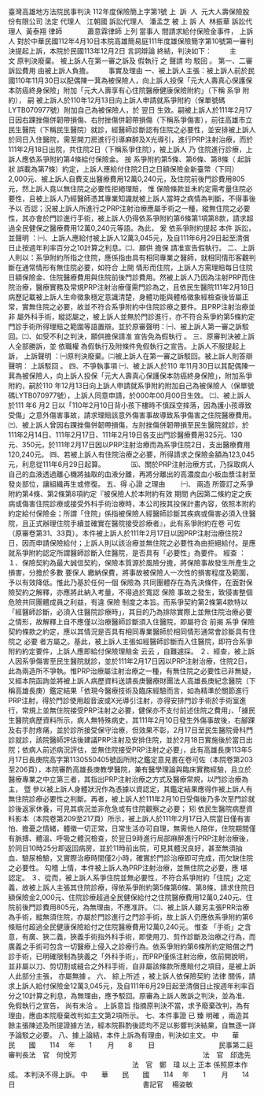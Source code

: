 臺灣高雄地方法院民事判決
112年度保險簡上字第1號
上  訴  人  元大人壽保險股份有限公司
法定
代理人
  江朝國
訴訟代理人
  潘孟芝
被
上 訴
 人  林振華
訴訟代理人  黃泰翔
律師
            蕭意霖律師
上列
當事人
間請求給付保險金事件，
上訴人
對於中華民國112年4月10日本院高雄簡易庭111年度雄保險簡字第10號第一審判決提起上訴，本院於民國113年12月2日
言詞辯論
終結，判決如下：
　　
主　　　文
原判決廢棄。
被上訴人在第一審之訴及
假執行
之
聲請
均
駁回
。
第一、二審
訴訟費用
由被上訴人負擔。
　　事實及理由
一、被上訴人主張：被上訴人前於民國110年11月30日以配偶陳一萁為被保險人，向上訴人投保「元大人壽真心保護保本防癌終身保險」附加「元大人壽享有心住院醫療健康保險附約」（下稱
系爭
附約），
嗣
被上訴人於110年12月13日向上訴人申請就系爭附約（保單號碼LYTB070977號）附加自己為被保險人，於
翌日
生效。嗣被上訴人於111年2月17日因右踝挫傷併韌帶損傷、右肘挫傷併韌帶損傷（下稱系爭傷害），前往高雄市立民生醫院（下稱民生醫院）就診，經醫師診斷認有住院之必要性，並安排被上訴人於同日入住醫院，需至開刀房進行引導麻醉及X光導引，進行PRP注射治療，而於111年2月18日出院，共住院2日（下稱系爭住院），被上訴人
乃
住院進行診療，上訴人應依系爭附約第4條給付保險金。
按
系爭附約第5條、第6條、第8條（
起訴狀
誤載為第7條）約定，上訴人應給付住院2日之日額保險金新臺幣（下同）2,000元、被上訴人自費支出醫療費用12萬0,240元，及住院前後門診費用805元，然上訴人竟以無住院之必要性拒絕理賠，
惟
保險條款並未約定需考量住院必要性，且被上訴人乃經醫師憑其專業知識就被上訴人當時之病情為判斷，不得事後
予以
否認；況被上訴人所進行之PRP注射治療應屬手術之一種，縱無住院之必要性，其亦會於門診進行手術，被上訴人仍得依系爭附約第6條第1項第8款，請求超過全民健保之醫療費用12萬0,240元等語。為此，
爰
依系爭附約提起
本件
訴訟，
並聲明
：㈠、上訴人應給付被上訴人12萬3,045元，及自111年6月29日起至清償日止按週年利率百分之10計算之利息。㈡、願供
擔保
請准宣告假執行。
二、上訴人則以：系爭附約所指之住院，應係指由具有相同專業之醫師，就相同情形客觀判斷在通常情形有無住院必要，如符合
上開
情形而住院，上訴人方需理賠每日住院日額保險金、住院醫療費用與住院前後門診費用。然被上訴人乃因為注射PRP而住院治療，醫療實務及常規PRP注射治療僅需門診為之，且依民生醫院111年2月18日病歷記載被上訴人生命徵象穩定意識清楚，身體功能與體格徵象經檢查後皆屬正常，實無住院之必要，故並不符合系爭附約中住院診療之要件。且PRP注射治療並
非
屬外科手術，縱認屬之，被上訴人並無於門診進行，亦不符合系爭約第5條約定門診手術所得理賠之範圍等語置辯。並於原審聲明：㈠、被上訴人第一審之訴駁回。㈡、如受不利之判決，願供擔保請准
宣告免為假執行
。
三、原審判決被上訴人全部勝訴，並
依職權
為假執行及附條件免假執行之宣告。上訴人不服提起上訴，
上訴聲明
：㈠原判決廢棄。㈡被上訴人在第一審之訴駁回。被上訴人則答辯聲明：
上訴駁回
。
四、不爭執事項
㈠、被上訴人於110 年11月30日以其配偶陳一萁為被保險人，向上訴人投保「元大人壽真心保護保本防癌終身保險」，附加系爭附約，嗣於110 年12月13日向上訴人申請就系爭附約附加自己為被保險人（保單號碼LYTB070977號），上訴人同意申請，於000年00月00日生效。
㈡、被上訴人於111 年6 月2 日以「110年2月10日背小孩下樓時不慎踩空摔落，因為護小孩導致受傷」之意外傷害事故，請求理賠該意外傷害事故導致系爭傷害之住院醫療費用。
㈢、被上訴人曾因右踝挫傷併韌帶損傷，左肘挫傷併韌帶損至民生醫院就診，於111年2月14日、111年2月17日、111年2月19日各支出門診醫療費用325元、130元、350元，於111年2月17日因以PRP注射治療而為系爭住院2日，支出醫療費用120,240元。
㈣、若被上訴人有住院治療之必要，所得請求之保險金額為123,045元，利息從111年6月29日起算。　　　　
㈤、關於PRP注射治療方式，乃採取病人自己的血液透過離心機將抽取的血液分離，再將分離出的高濃度血小板血漿注射至發炎部位，讓組織再生或修復。
五、得
心證
之理由　　
㈠、
兩造
所簽訂之系爭附約第4條、第2條第8項約定『被保險人於本附約有效
期間
內因第二條約定之疾病或傷害住院診療或接受外科手術治療時，本公司按其投保計畫內容，依照本附約約定給付保險金；所謂「住院」係指被保險人經醫師診斷其疾病或傷害必須入住醫院，且正式辦理住院手續並確實在醫院接受診療者』，此有系爭附約在卷
可佐
（原審卷第31、33頁）。本件被上訴人於111年2月17日以因PRP注射治療住院2日，因而申請保險給付；上訴人則以該治療並無住院之必要性為由拒絕給付。是應就系爭附約認定所謂醫師診斷入住醫院，是否具有「必要性」為要件。
經查
：
１、保險契約為最大誠信契約，保險本質源於風險分擔，將保險事故發生所產生之損害，分擔於多數
要保人
繳納保費，將事故被保險人一次性的損害程度及範圍，予以有效降低。惟此乃基於任何一個
保險為
共同團體存在為先決條件，在面對保險契約之解釋，亦應將此納入考量，不得過於寬認
保險
事故之發生，致侵害整個危險共同團體成員之利益，有違
保險
制度之本旨。而系爭契約第2條第4款特以「經醫師診斷，必須入住醫院診療時」，其目的乃為排除實際上並無住院治療必要之情形，故解釋上自不應僅以治療醫師診斷須入住醫院，即屬符合
前揭
系爭
保險
契約條款之約定，應以其情況是否具有相同專業醫師於相同情形通常會診斷具有住院之
必要
者方屬之。基此，被上訴人主張如經醫師診斷而入住醫院，即符合系爭附約約定要件，上訴人應即給付保險理賠金
云云
，自難遽採。
２、經查，被上訴人因系爭傷害至民生醫院就診，並於111年2月17日因以PRP注射治療，住院2日，此為兩造所不爭執。惟PRP治療屬注射治療之一種，有無住院之必要性已非無疑，又經本院函詢並將被上訴人病歷資料送請長庚醫療財團法人高雄長庚紀念醫院（下稱高雄長庚）鑑定結果「依現今醫療技術及臨床經驗而言，如為精準於關節進行PRP注射，得於門診使用超音波或X光導引注射，亦得安排門診手術於手術室進行，常規上並無住院接受PRP注射之必要，健保亦不支付前述住院之費用」、「據民生醫院病歷資料所示，病人無特殊病史，其111年2月10日發生外傷事故後，右腳踝及右手肘疼痛，並於診所接受保守治療，但效果不彰，2月17日至民生醫院骨科門診就診，該院醫師評估後建議PRP注射及安排住院，並於2月18日實施後於當日出院；依病人前述病況評估，並無住院接受PRP注射之必要」，此有高雄長庚113年5月17日長庚院高字第1130550405號函所附之鑑定意見書在卷可佐（本院卷第203至206頁），本院審酌高雄長庚教學醫院，兼有醫學理論與臨床實務經驗，且立於醫療專業之中立第三者，其指出PRP注射治療之方式及醫療常規，以門診治療為主，
暨
參以被上訴人身體狀況作為憑據以資認定，其鑑定結果應得作被上訴人有無住院診療必要性之判斷。再者，被上訴人於111年2月10日受傷後乃多次至門診就診後返家休養，可見其病況並非危急或有住院觀察之必要；
矧
依民生醫院病歷資料影本（本院卷第209至217頁）所示，被上訴人於111年2月17日入院當日僅有害怕、擔憂之情緒，體徵一切正常，日常生活亦可自理，無需他人陪伴，住院期間僅有脈搏、體溫、呼吸之體況檢查，於翌日9時進行局部麻醉進行PRP注射治療後，於同日10時25分即返回病房，並於11時前出院，可見其體況良好，甚至無須抽血、驗尿檢驗，又實際治療時間僅2小時，確實於門診治療即可完成，而欠缺住院之必要性。
勾稽
上情，本件被上訴人為PRP注射治療，並無住院之必要，應
堪
認定。
３、從而，被上訴人系爭住院並無必要性，不符合系爭附約「住院」之定義，故被上訴人主張其住院診療，得依系爭附約第5條第6條、第8條，請求住院日額保險金2,000元、住院診療超過全民健保給付之住院醫療費用12萬0,240元、住院前後門診費用805元，為無理由，不應准許。
㈡、被上訴人雖另主張PRR治療為手術，縱無須住院，亦屬於門診進行之門診手術，故上訴人仍應依系爭附約第6條賠付超過全民健康保險給付之住院醫療費用12萬0,240元。
惟查
「手術」之含意，有廣、狹二義，狹義手術指外科手術，即使用刀、剪作診斷及治療之行為，而廣義之手術可包含一切醫療上侵入之診療行為。依系爭附約第6條所約定賠償之門診手術，已明確限制為狹義之「外科手術」，而PRP僅係注射治療，依前開說明，並非屬以刀、剪切割或縫合之外科手術，自非屬該條款所應賠付之項目，是被上訴人此部分主張，
亦屬無據
。
六、
綜上所述
，被上訴人依保險契約
法律
關係，請求上訴人給付保險金12萬3,045元，及自111年6月29日起至清償日止按週年利率百分之10計算之利息，為無理由，應予駁回。原審為上訴人敗訴之判決，並為准、免假執行之宣告，
尚有未洽
。
上訴意旨
指摘原判決不當，求予廢棄改判，為有理由，應由本院廢棄改判如主文第2項所示。
七、本件事證
已
臻
明確
，兩造其餘主張陳述及所提證據方法，經本院斟酌後認均不足以影響判決結果，自無逐一詳予論駁之必要。
八、據上論結，本件上訴為有理由，判決如主文。
中　　華　　民　　國　　114 　年　　1 　　月　　8 　　日
　　　　　　　　　民事第二庭　審判長法　官　何悅芳
　　　　　　　　　　　　　　　　　　法　官　邱逸先
　　　　　　　　　　　　　　　　　　法　官　鄭　瑋
以上
正本
係照原本作成。
本判決不得上訴。
中　　華　　民　　國　　114 　年　　1 　　月　　14　　日
　　　　　　　　　　　　　　　　　　
書記官
　楊姿敏